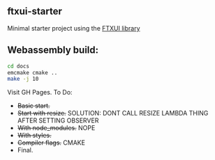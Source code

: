 ftxui-starter
-------------
Minimal starter project using the [FTXUI library](https://github.com/ArthurSonzogni/ftxui)
## Webassembly build:
~~~bash
cd docs
emcmake cmake ..
make -j 10
~~~
Visit GH Pages.
To Do:
- ~~Basic start.~~
- ~~Start with resize.~~ SOLUTION: DONT CALL RESIZE LAMBDA THING AFTER SETTING OBSERVER
- ~~With node_modules.~~ NOPE
- ~~With styles.~~
- ~~Compiler flags.~~ CMAKE
- Final.